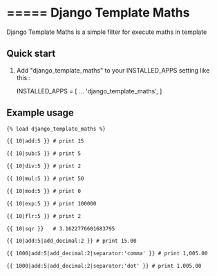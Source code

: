 =====
Django Template Maths
=====

Django Template Maths is a simple filter for execute maths in template

Quick start
-----------

1. Add "django_template_maths" to your INSTALLED_APPS setting like this::

    INSTALLED_APPS = [
        ...
        'django_template_maths',
    ]

Example usage
-------------

```html
{% load django_template_maths %}

{{ 10|add:5 }} # print 15

{{ 10|sub:5 }} # print 5

{{ 10|div:5 }} # print 2

{{ 10|mul:5 }} # print 50

{{ 10|mod:5 }} # print 0

{{ 10|exp:5 }} # print 100000

{{ 10|flr:5 }} # print 2

{{ 10|sqr }}   # 3.1622776601683795

{{ 10|add:5|add_decimal:2 }} # print 15.00

{{ 1000|add:5|add_decimal:2|separator:'comma' }} # print 1,005.00

{{ 1000|add:5|add_decimal:2|separator:'dot' }} # print 1.005,00

```